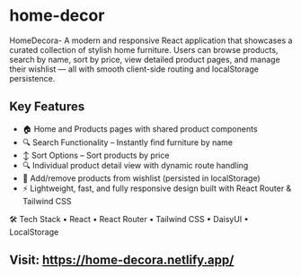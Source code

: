 # home-decor
HomeDecora- A modern and responsive React application that showcases a curated collection of stylish home furniture.
Users can browse products, search by name, sort by price, view detailed product pages, and manage their wishlist — all with smooth client-side routing and localStorage persistence.

## Key Features
- 🏠 Home and Products pages with shared product components
- 🔍 Search Functionality – Instantly find furniture by name
- ↕️ Sort Options – Sort products by price
- 🔍 Individual product detail view with dynamic route handling
- 💖 Add/remove products from wishlist (persisted in localStorage)
- ⚡ Lightweight, fast, and fully responsive design built with React Router & Tailwind CSS

🛠️ Tech Stack
	•	React
	•	React Router
	•	Tailwind CSS
	•	DaisyUI
	•	LocalStorage

  ## Visit: https://home-decora.netlify.app/
